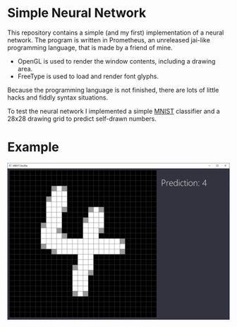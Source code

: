# Simple Neural Network

This repository contains a simple (and my first) implementation of a neural network. The program is written in Prometheus, an unreleased jai-like programming language, that is made by a friend of mine. 

- OpenGL is used to render the window contents, including a drawing area.
- FreeType is used to load and render font glyphs.

Because the programming language is not finished, there are lots of little hacks and fiddly syntax situations.

To test the neural network I implemented a simple [MNIST](https://yann.lecun.com/exdb/mnist/) classifier and a 28x28 drawing grid to predict self-drawn numbers.

# Example
<p align="center">
  <img src="https://raw.githubusercontent.com/svenschreiber/neural_net/main/docs/example_picture.png">
</p>